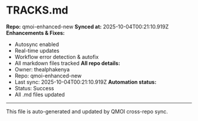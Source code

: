 # TRACKS.md

**Repo:** qmoi-enhanced-new
**Synced at:** 2025-10-04T00:21:10.919Z
**Enhancements & Fixes:**
- Autosync enabled
- Real-time updates
- Workflow error detection & autofix
- All markdown files tracked
**All repo details:**
- Owner: thealphakenya
- Repo: qmoi-enhanced-new
- Last sync: 2025-10-04T00:21:10.919Z
**Automation status:**
- Status: Success
- All .md files updated
---
This file is auto-generated and updated by QMOI cross-repo sync.
